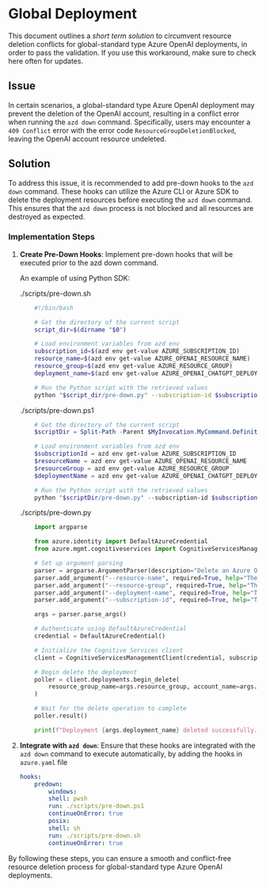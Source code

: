 # Global Deployment

This document outlines a *short term solution* to circumvent resource deletion conflicts for global-standard type Azure OpenAI deployments, in order to pass the validation. If you use this workaround, make sure to check here often for updates.

## Issue

In certain scenarios, a global-standard type Azure OpenAI deployment may prevent the deletion of the OpenAI account, resulting in a conflict error when running the `azd down` command. Specifically, users may encounter a `409 Conflict` error with the error code `ResourceGroupDeletionBlocked`, leaving the OpenAI account resource undeleted.

## Solution

To address this issue, it is recommended to add pre-down hooks to the `azd down` command. These hooks can utilize the Azure CLI or Azure SDK to delete the deployment resources before executing the `azd down` command. This ensures that the `azd down` process is not blocked and all resources are destroyed as expected.

### Implementation Steps

1. **Create Pre-Down Hooks**: Implement pre-down hooks that will be executed prior to the azd down command.

    An example of using Python SDK:

    ./scripts/pre-down.sh
    ```sh
        #!/bin/bash

        # Get the directory of the current script
        script_dir=$(dirname "$0")

        # Load environment variables from azd env
        subscription_id=$(azd env get-value AZURE_SUBSCRIPTION_ID)
        resource_name=$(azd env get-value AZURE_OPENAI_RESOURCE_NAME)
        resource_group=$(azd env get-value AZURE_RESOURCE_GROUP)
        deployment_name=$(azd env get-value AZURE_OPENAI_CHATGPT_DEPLOYMENT)

        # Run the Python script with the retrieved values
        python "$script_dir/pre-down.py" --subscription-id $subscription_id --resource-name $resource_name --resource-group $resource_group --deployment-name $deployment_name
    ```

    ./scripts/pre-down.ps1
    ```powershell
        # Get the directory of the current script
        $scriptDir = Split-Path -Parent $MyInvocation.MyCommand.Definition

        # Load environment variables from azd env
        $subscriptionId = azd env get-value AZURE_SUBSCRIPTION_ID
        $resourceName = azd env get-value AZURE_OPENAI_RESOURCE_NAME
        $resourceGroup = azd env get-value AZURE_RESOURCE_GROUP
        $deploymentName = azd env get-value AZURE_OPENAI_CHATGPT_DEPLOYMENT

        # Run the Python script with the retrieved values
        python "$scriptDir/pre-down.py" --subscription-id $subscriptionId --resource-name $resourceName --resource-group $resourceGroup --deployment-name $deploymentName
    ```

    ./scripts/pre-down.py
    ```python
        import argparse

        from azure.identity import DefaultAzureCredential
        from azure.mgmt.cognitiveservices import CognitiveServicesManagementClient

        # Set up argument parsing
        parser = argparse.ArgumentParser(description="Delete an Azure OpenAI deployment.")
        parser.add_argument("--resource-name", required=True, help="The name of the Azure OpenAI resource.")
        parser.add_argument("--resource-group", required=True, help="The name of the Azure resource group.")
        parser.add_argument("--deployment-name", required=True, help="The name of the deployment to delete.")
        parser.add_argument("--subscription-id", required=True, help="The Azure subscription ID.")

        args = parser.parse_args()

        # Authenticate using DefaultAzureCredential
        credential = DefaultAzureCredential()

        # Initialize the Cognitive Services client
        client = CognitiveServicesManagementClient(credential, subscription_id=args.subscription_id)

        # Begin delete the deployment
        poller = client.deployments.begin_delete(
            resource_group_name=args.resource_group, account_name=args.resource_name, deployment_name=args.deployment_name
        )

        # Wait for the delete operation to complete
        poller.result()

        print(f"Deployment {args.deployment_name} deleted successfully.")
    ```

2. **Integrate with `azd down`**: Ensure that these hooks are integrated with the `azd down` command to execute automatically, by adding the hooks in `azure.yaml` file

    ```yaml
    hooks:
        predown:
            windows:
            shell: pwsh
            run: ./scripts/pre-down.ps1
            continueOnError: true
            posix:
            shell: sh
            run: ./scripts/pre-down.sh
            continueOnError: true
    ```

By following these steps, you can ensure a smooth and conflict-free resource deletion process for global-standard type Azure OpenAI deployments.
